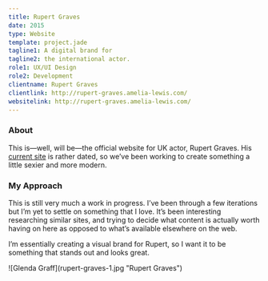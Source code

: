 ```yaml
---
title: Rupert Graves
date: 2015
type: Website
template: project.jade
tagline1: A digital brand for
tagline2: the international actor.
role1: UX/UI Design
role2: Development
clientname: Rupert Graves
clientlink: http://rupert-graves.amelia-lewis.com/
websitelink: http://rupert-graves.amelia-lewis.com/
---
```


### About

This is—well, will be—the official website for UK actor, Rupert Graves. His <a href="http://rupert-graves.com/" class="highlighted" target="_blank">current site</a> is rather dated, so we’ve been working to create something a little sexier and more modern.

### My Approach

This is still very much a work in progress. I’ve been through a few iterations but I’m yet to settle on something that I love. It’s been interesting researching similar sites, and trying to decide what content is actually worth having on here as opposed to what’s available elsewhere on the web.

I’m essentially creating a visual brand for Rupert, so I want it to be something that stands out and looks great.

<div class="block-top-md">
![Glenda Graff](rupert-graves-1.jpg "Rupert Graves")
</div>